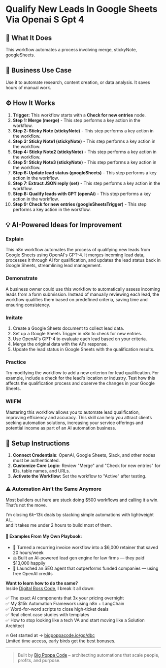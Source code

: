 # Qualify New Leads In Google Sheets Via Openai S Gpt 4

## 🚀 What It Does
This workflow automates a process involving merge, stickyNote, googleSheets.

## 💼 Business Use Case
Use it to automate research, content creation, or data analysis. It saves hours of manual work.

## ⚙️ How It Works
1.  **Trigger:** This workflow starts with a **Check for new entries** node.
2. **Step 1: Merge (merge)** - This step performs a key action in the workflow.
3. **Step 2: Sticky Note (stickyNote)** - This step performs a key action in the workflow.
4. **Step 3: Sticky Note1 (stickyNote)** - This step performs a key action in the workflow.
5. **Step 4: Sticky Note2 (stickyNote)** - This step performs a key action in the workflow.
6. **Step 5: Sticky Note3 (stickyNote)** - This step performs a key action in the workflow.
7. **Step 6: Update lead status (googleSheets)** - This step performs a key action in the workflow.
8. **Step 7: Extract JSON reply (set)** - This step performs a key action in the workflow.
9. **Step 8: Qualify leads with GPT (openAi)** - This step performs a key action in the workflow.
10. **Step 9: Check for new entries (googleSheetsTrigger)** - This step performs a key action in the workflow.

## 💡 AI-Powered Ideas for Improvement
### Explain
This n8n workflow automates the process of qualifying new leads from Google Sheets using OpenAI's GPT-4. It merges incoming lead data, processes it through AI for qualification, and updates the lead status back in Google Sheets, streamlining lead management.

### Demonstrate
A business owner could use this workflow to automatically assess incoming leads from a form submission. Instead of manually reviewing each lead, the workflow qualifies them based on predefined criteria, saving time and ensuring consistency.

### Imitate
1. Create a Google Sheets document to collect lead data.
2. Set up a Google Sheets Trigger in n8n to check for new entries.
3. Use OpenAI's GPT-4 to evaluate each lead based on your criteria.
4. Merge the original data with the AI's response.
5. Update the lead status in Google Sheets with the qualification results.

### Practice
Try modifying the workflow to add a new criterion for lead qualification. For example, include a check for the lead's location or industry. Test how this affects the qualification process and observe the changes in your Google Sheets.

### WIIFM
Mastering this workflow allows you to automate lead qualification, improving efficiency and accuracy. This skill can help you attract clients seeking automation solutions, increasing your service offerings and potential income as part of an AI automation business.

## 🔧 Setup Instructions
1. **Connect Credentials:** OpenAI, Google Sheets, Slack, and other nodes must be authenticated.
2. **Customize Core Logic:** Review "Merge" and "Check for new entries" for IDs, table names, and URLs.
3. **Activate the Workflow:** Set the workflow to "Active" after testing.

### ⚠️ Automation Ain’t the Same Anymore

Most builders out here are stuck doing $500 workflows and calling it a win.  
That’s not the move.  

I'm closing $6k–$13k deals by stacking simple automations with lightweight AI...  
and it takes me under 2 hours to build most of them.

#### 🧠 Examples From My Own Playbook:
- 🔁 Turned a recurring invoice workflow into a $6,000 retainer that saved 20 hours/week  
- ⚖️ Built an AI-powered lead gen engine for law firms — they paid $13,000 happily  
- 🚀 Launched an SEO agent that outperforms funded companies — using free OpenAI credits  

**Want to learn how to do the same?**  
Inside [Digital Boss Code](https://bigpoppacode.io/go/dbc), I break it all down:

✅ The exact AI components that 3x your pricing overnight  
✅ My $15k Automation Framework using n8n + LangChain  
✅ Word-for-word scripts to close high-ticket deals  
✅ Real client case studies with templates  
✅ How to stop looking like a tech VA and start moving like a Solution Architect  

🔥 Get started at → [bigpoppacode.io/go/dbc](https://bigpoppacode.io/go/dbc)  
Limited time access, early birds get the best bonuses.

---
> Built by [Big Poppa Code](https://bigpoppacode.io) – architecting automations that scale people, profits, and purpose.
